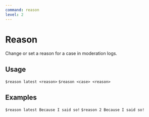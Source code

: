 ```yaml
---
command: reason
level: 2
---
```


# Reason

Change or set a reason for a case in moderation logs.

## Usage

`$reason latest <reason>`
`$reason <case> <reason>`

## Examples

`$reason latest Because I said so!`
`$reason 2 Because I said so!`